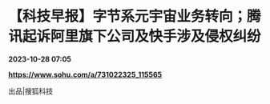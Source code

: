 # 【科技早报】字节系元宇宙业务转向；腾讯起诉阿里旗下公司及快手涉及侵权纠纷

**2023-10-28 07:05**

**https://www.sohu.com/a/731022325_115565**

出品|搜狐科技